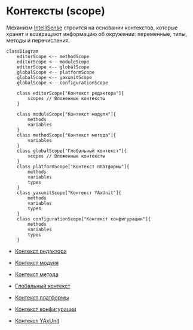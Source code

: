 # Контексты (scope)

Механизм [IntelliSense](https://ru.wikipedia.org/wiki/IntelliSense) строится на основании контекстов, которые хранят и возвращают информацию об окружении: переменные, типы, методы и перечисления.

```mermaid
classDiagram
    editorScope <-- methodScope
    editorScope <-- moduleScope
    editorScope <-- globalScope
    globalScope <-- platformScope
    globalScope <-- yaxunitScope
    globalScope <-- configurationScope

    class editorScope["Контекст редактора"]{
        scopes // Вложенные контексты
    }

    class moduleScope["Контекст модуля"]{
        methods
        variables
    }
    class methodScope["Контекст метода"]{
        variables
    }
    class globalScope["Глобальный контекст"]{
        scopes // Вложенные контексты
    }
    class platformScope["Контекст платформы"]{
        methods
        variables
        types
    }
    class yaxunitScope["Контекст YAxUnit"]{
        methods
        variables
        types
    }
    class configurationScope["Контекст конфигурации"]{
        methods
        variables
        types
    }
```

* [Контекст редактора](/src/bsl/scope/editorScope.ts)
* [Контекст модуля](/src/bsl/scope/localModuleScope.ts)
* [Контекст метода](/src/bsl/scope/methodScope.ts)

* [Глобальный контекст](/src/scope/globalScopeManager.ts)
* [Контекст платформы](/src/bsl/scope/platform)
* [Контекст конфигурации](/src/bsl/scope/configuration)
* [Контекст YAxUnit](/src/yaxunit/scope.ts)
